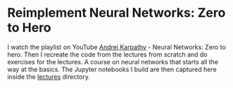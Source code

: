 # Reimplement Neural Networks: Zero to Hero
I watch the playlist on YouTube [Andrej Karpathy](https://www.youtube.com/@AndrejKarpathy) - Neural Networks: Zero to hero. Then I recreate the code from the lectures from scratch and do exercises for the lectures. A course on neural networks that starts all the way at the basics. The Jupyter notebooks I build are then captured here inside the [lectures](https://github.com/olegdavydovai/reimplement-nn-zero-to-hero/tree/main/lectures) directory.
